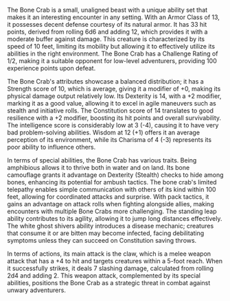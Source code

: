 The Bone Crab is a small, unaligned beast with a unique ability set that makes it an interesting encounter in any setting. With an Armor Class of 13, it possesses decent defense courtesy of its natural armor. It has 33 hit points, derived from rolling 6d6 and adding 12, which provides it with a moderate buffer against damage. This creature is characterized by its speed of 10 feet, limiting its mobility but allowing it to effectively utilize its abilities in the right environment. The Bone Crab has a Challenge Rating of 1/2, making it a suitable opponent for low-level adventurers, providing 100 experience points upon defeat.

The Bone Crab's attributes showcase a balanced distribution; it has a Strength score of 10, which is average, giving it a modifier of +0, making its physical damage output relatively low. Its Dexterity is 14, with a +2 modifier, marking it as a good value, allowing it to excel in agile maneuvers such as stealth and initiative rolls. The Constitution score of 14 translates to good resilience with a +2 modifier, boosting its hit points and overall survivability. The intelligence score is considerably low at 3 (-4), causing it to have very bad problem-solving abilities. Wisdom at 12 (+1) offers it an average perception of its environment, while its Charisma of 4 (-3) represents its poor ability to influence others.

In terms of special abilities, the Bone Crab has various traits. Being amphibious allows it to thrive both in water and on land. Its bone camouflage grants it advantage on Dexterity (Stealth) checks to hide among bones, enhancing its potential for ambush tactics. The bone crab's limited telepathy enables simple communication with others of its kind within 100 feet, allowing for coordinated attacks and surprise. With pack tactics, it gains an advantage on attack rolls when fighting alongside allies, making encounters with multiple Bone Crabs more challenging. The standing leap ability contributes to its agility, allowing it to jump long distances effectively. The white ghost shivers ability introduces a disease mechanic; creatures that consume it or are bitten may become infected, facing debilitating symptoms unless they can succeed on Constitution saving throws.

In terms of actions, its main attack is the claw, which is a melee weapon attack that has a +4 to hit and targets creatures within a 5-foot reach. When it successfully strikes, it deals 7 slashing damage, calculated from rolling 2d4 and adding 2. This weapon attack, complemented by its special abilities, positions the Bone Crab as a strategic threat in combat against unwary adventurers.